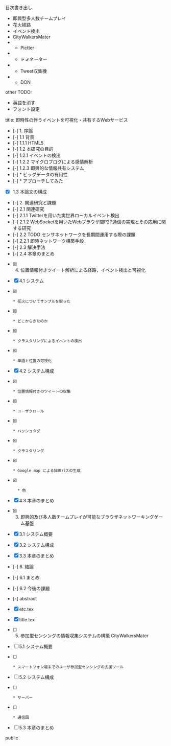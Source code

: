 目次書き出し

* 即興型多人数チームプレイ
* 花火経路
* イベント検出
* CityWalkersMater
* - Pictter
* - ドミネーター
* - Tweet収集機
* - DON

other TODO:
* 英語を消す
* フォント設定


title: 即時性の伴うイベントを可視化・共有するWebサービス
- [-] 1. 序論
- [-]   1.1 背景
- [-]     1.1.1 HTML5
- [-]   1.2 本研究の目的
- [-]     1.2.1 イベントの検出
- [-]     1.2.2 マイクロブログによる感情解析
- [-]     1.2.3 即興的な情報共有システム
- [-]     * ビッグデータの有用性
- [-]     * アプローチしてみた
- [x]   1.3 本論文の構成

- [-] 2. 関連研究と課題
- [-]   2.1 関連研究
- [-]     2.1.1 Twitterを用いた実世界ローカルイベント検出
- [-]     2.1.2 WebSocketを用いたWebブラウザ間P2P通信の実現とその応用に関する研究
- [-]   2.2 TODO センサネットワークを長期間運用する際の課題
- [-]     2.2.1 即時ネットワーク構築手段
- [-]     2.3 解決手法
- [-]     2.4 本章のまとめ

- [x] 4. 位置情報付きツイート解析による経路，イベント検出と可視化
- [x]   4.1 システム
- [x]     * 花火についてサンプルを取った
- [x]     * どこからきたのか
- [x]     * クラスタリングによるイベントの検出
- [x]     * 単語と位置の可視化
- [x]   4.2 システム構成
- [x]     * 位置情報付きのツイートの収集
- [x]     * ユーザクロール
- [x]     * ハッシュタグ
- [x]     * クラスタリング
- [x]     * Google map による描画パスの生成
- [x]       * 色
- [x]   4.3 本章のまとめ

- [x] 3. 即興的及び多人数チームプレイが可能なブラウザネットワーキングゲーム基盤
- [x]   3.1 システム概要
- [x]   3.2 システム構成
- [x]   3.3 本章のまとめ

- [-] 6. 結論
- [-]   6.1 まとめ
- [-]   6.2 今後の課題

- [-] abstract
- [x] etc.tex
- [x] title.tex

- [ ] 5. 参加型センシングの情報収集システムの構築 CityWalkersMater
- [ ]   5.1 システム概要
- [ ]     * スマートフォン端末でのユーザ参加型センシングの支援ツール
- [ ]   5.2 システム構成
- [ ]     * サーバー
- [ ]     * 通信図
- [ ]   5.3 本章のまとめ

public

